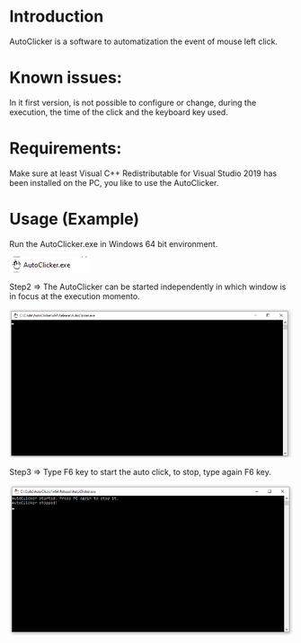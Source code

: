 # Introduction
AutoClicker is a software to automatization the event of mouse left click.

# Known issues:
In it first version, is not possible to configure or change, during the execution, the time of the click and the keyboard key used.

# Requirements:
Make sure at least Visual C++ Redistributable for Visual Studio 2019 has been installed on the PC, you like to use the AutoClicker.

# Usage (Example)
Run the AutoClicker.exe in Windows 64 bit environment.

![Screenshot](https://github.com/talesgouveia/AutoClicker/blob/master/readme_files/exe_image.png)

Step2 => The AutoClicker can be started independently in which window is in focus at the execution momento.

![Screenshot](https://github.com/talesgouveia/AutoClicker/blob/master/readme_files/start_AutoClicker.png)

Step3 => Type F6 key to start the auto click, to stop, type again F6 key.

![Screenshot](https://github.com/talesgouveia/AutoClicker/blob/master/readme_files/start_and_stop_AutoClicker.png)
